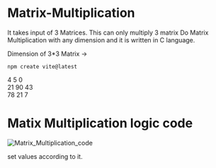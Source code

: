 # Matrix-Multiplication
It takes input of 3 Matrices.
This can only multiply 3 matrix
Do Matrix Multiplication with any dimension and it is written in C language.

Dimension of 3*3 Matrix ->
```
npm create vite@latest
```
4 5 0<br>21 90 43<br>78 21 7<br>

# Matix Multiplication logic code

![Matrix_Multiplication_code](https://github.com/user-attachments/assets/75ff56b3-323c-4b42-b6e8-d3c84a540e5e)




set values according to it.
